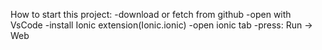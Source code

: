 How to start this project:
  -download or fetch from github
  -open with VsCode
  -install Ionic extension(Ionic.ionic)
  -open ionic tab
  -press: Run -> Web
